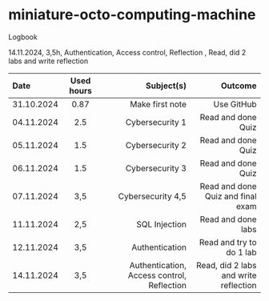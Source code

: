 # miniature-octo-computing-machine
Logbook

 14.11.2024, 3,5h, Authentication, Access control, Reflection , Read, did 2 labs and write reflection 

| Date         | Used hours     | Subject(s)    | Outcome      |                           
| :---         |     :---:      |          ---: |         ---: |
| 31.10.2024   | 0.87    |Make first note  |Use GitHub     |
| 04.11.2024   | 2.5  |Cybersecurity 1 |Read and done Quiz     |
| 05.11.2024   | 1.5  |Cybersecurity 2 |Read and done Quiz     |
| 06.11.2024   | 1.5  |Cybersecurity 3 |Read and done Quiz     |
| 07.11.2024   | 3,5  |Cybersecurity 4,5 |Read and done Quiz and final exam     |
| 11.11.2024   | 2,5  |SQL Injection |Read and done labs  |
| 12.11.2024   | 3,5  |Authentication |Read and try to do 1 lab  |
| 14.11.2024   | 3,5  |Authentication, Access control, Reflection   |Read, did 2 labs and write reflection   |
